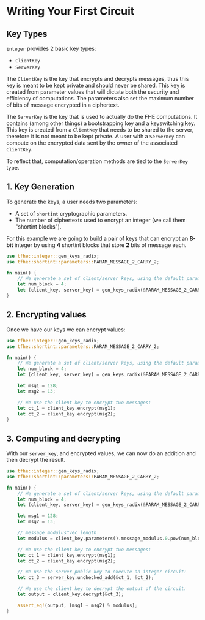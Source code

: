 # Writing Your First Circuit


## Key Types

`integer` provides 2 basic key types:
 - `ClientKey`
 - `ServerKey`

The `ClientKey` is the key that encrypts and decrypts messages,
thus this key is meant to be kept private and should never be shared.
This key is created from parameter values that will dictate both the security and efficiency
of computations. The parameters also set the maximum number of bits of message encrypted
in a ciphertext.

The `ServerKey` is the key that is used to actually do the FHE computations. It contains (among other things)
a bootstrapping key and a keyswitching key.
This key is created from a `ClientKey` that needs to be shared to the server, therefore it is not
meant to be kept private.
A user with a `ServerKey` can compute on the encrypted data sent by the owner of the associated
`ClientKey`.

To reflect that, computation/operation methods are tied to the `ServerKey` type.


## 1. Key Generation

To generate the keys, a user needs two parameters:
  - A set of `shortint` cryptographic parameters.
  - The number of ciphertexts used to encrypt an integer (we call them "shortint blocks").


For this example we are going to build a pair of keys that can encrypt an **8-bit** integer
by using **4** shortint blocks that store **2** bits of message each.


```rust
use tfhe::integer::gen_keys_radix;
use tfhe::shortint::parameters::PARAM_MESSAGE_2_CARRY_2;

fn main() {
    // We generate a set of client/server keys, using the default parameters:
    let num_block = 4;
    let (client_key, server_key) = gen_keys_radix(&PARAM_MESSAGE_2_CARRY_2, num_block);
}
```



## 2. Encrypting values


Once we have our keys we can encrypt values:

```rust
use tfhe::integer::gen_keys_radix;
use tfhe::shortint::parameters::PARAM_MESSAGE_2_CARRY_2;

fn main() {
    // We generate a set of client/server keys, using the default parameters:
    let num_block = 4;
    let (client_key, server_key) = gen_keys_radix(&PARAM_MESSAGE_2_CARRY_2, num_block);

    let msg1 = 128;
    let msg2 = 13;

    // We use the client key to encrypt two messages:
    let ct_1 = client_key.encrypt(msg1);
    let ct_2 = client_key.encrypt(msg2);
}
```

## 3. Computing and decrypting

With our `server_key`, and encrypted values, we can now do an addition
and then decrypt the result.

```rust
use tfhe::integer::gen_keys_radix;
use tfhe::shortint::parameters::PARAM_MESSAGE_2_CARRY_2;

fn main() {
    // We generate a set of client/server keys, using the default parameters:
    let num_block = 4;
    let (client_key, server_key) = gen_keys_radix(&PARAM_MESSAGE_2_CARRY_2, num_block);

    let msg1 = 128;
    let msg2 = 13;

    // message_modulus^vec_length
    let modulus = client_key.parameters().message_modulus.0.pow(num_block as u32) as u64;

    // We use the client key to encrypt two messages:
    let ct_1 = client_key.encrypt(msg1);
    let ct_2 = client_key.encrypt(msg2);

    // We use the server public key to execute an integer circuit:
    let ct_3 = server_key.unchecked_add(&ct_1, &ct_2);

    // We use the client key to decrypt the output of the circuit:
    let output = client_key.decrypt(&ct_3);

    assert_eq!(output, (msg1 + msg2) % modulus);
}
```
